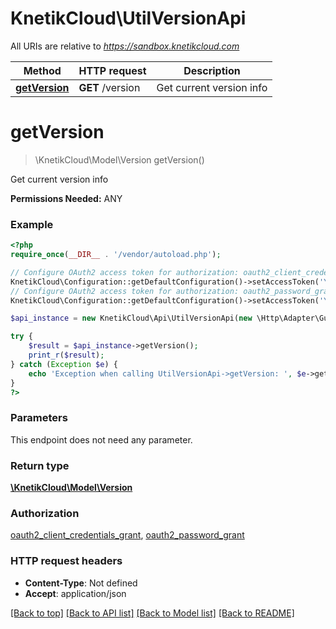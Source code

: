 # KnetikCloud\UtilVersionApi

All URIs are relative to *https://sandbox.knetikcloud.com*

Method | HTTP request | Description
------------- | ------------- | -------------
[**getVersion**](UtilVersionApi.md#getVersion) | **GET** /version | Get current version info


# **getVersion**
> \KnetikCloud\Model\Version getVersion()

Get current version info

<b>Permissions Needed:</b> ANY

### Example
```php
<?php
require_once(__DIR__ . '/vendor/autoload.php');

// Configure OAuth2 access token for authorization: oauth2_client_credentials_grant
KnetikCloud\Configuration::getDefaultConfiguration()->setAccessToken('YOUR_ACCESS_TOKEN');
// Configure OAuth2 access token for authorization: oauth2_password_grant
KnetikCloud\Configuration::getDefaultConfiguration()->setAccessToken('YOUR_ACCESS_TOKEN');

$api_instance = new KnetikCloud\Api\UtilVersionApi(new \Http\Adapter\Guzzle6\Client());

try {
    $result = $api_instance->getVersion();
    print_r($result);
} catch (Exception $e) {
    echo 'Exception when calling UtilVersionApi->getVersion: ', $e->getMessage(), PHP_EOL;
}
?>
```

### Parameters
This endpoint does not need any parameter.

### Return type

[**\KnetikCloud\Model\Version**](../Model/Version.md)

### Authorization

[oauth2_client_credentials_grant](../../README.md#oauth2_client_credentials_grant), [oauth2_password_grant](../../README.md#oauth2_password_grant)

### HTTP request headers

 - **Content-Type**: Not defined
 - **Accept**: application/json

[[Back to top]](#) [[Back to API list]](../../README.md#documentation-for-api-endpoints) [[Back to Model list]](../../README.md#documentation-for-models) [[Back to README]](../../README.md)

